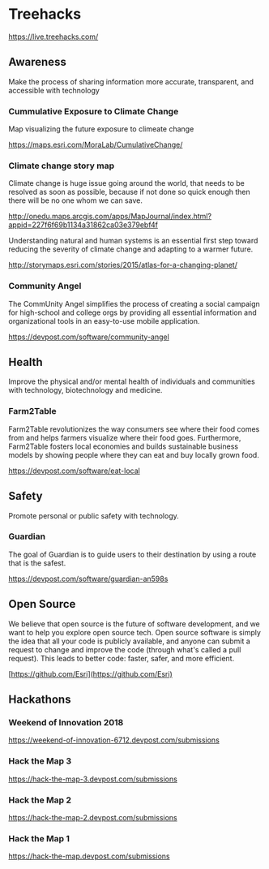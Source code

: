 # Treehacks

https://live.treehacks.com/

## Awareness

Make the process of sharing information more accurate, transparent, and accessible with technology

### Cummulative Exposure to Climate Change

Map visualizing the future exposure to climeate change

https://maps.esri.com/MoraLab/CumulativeChange/

### Climate change story map

Climate change is huge issue going around the world, that needs to be resolved as soon as possible, because if not done so quick enough then there will be no one whom we can save.

http://onedu.maps.arcgis.com/apps/MapJournal/index.html?appid=227f6f69b1134a31862ca03e379ebf4f

Understanding natural and human systems is an essential first step toward reducing the severity of climate change and adapting to a warmer future.

http://storymaps.esri.com/stories/2015/atlas-for-a-changing-planet/

### Community Angel

The CommUnity Angel simplifies the process of creating a social campaign for high-school and college orgs by providing all essential information and organizational tools in an easy-to-use mobile application.

https://devpost.com/software/community-angel

## Health

Improve the physical and/or mental health of individuals and communities with technology, biotechnology and medicine.

### Farm2Table

Farm2Table revolutionizes the way consumers see where their food comes from and helps farmers visualize where their food goes. Furthermore, Farm2Table fosters local economies and builds sustainable business models by showing people where they can eat and buy locally grown food.

https://devpost.com/software/eat-local

## Safety

Promote personal or public safety with technology.

### Guardian

The goal of Guardian is to guide users to their destination by using a route that is the safest.

https://devpost.com/software/guardian-an598s

## Open Source

We believe that open source is the future of software development, and we want to help you explore open source tech. Open source software is simply the idea that all your code is publicly available, and anyone can submit a request to change and improve the code (through what's called a pull request). This leads to better code: faster, safer, and more efficient.

[https://github.com/Esri](https://github.com/Esri)

## Hackathons

### Weekend of Innovation 2018

https://weekend-of-innovation-6712.devpost.com/submissions

### Hack the Map 3

https://hack-the-map-3.devpost.com/submissions

### Hack the Map 2

https://hack-the-map-2.devpost.com/submissions

### Hack the Map 1

https://hack-the-map.devpost.com/submissions
